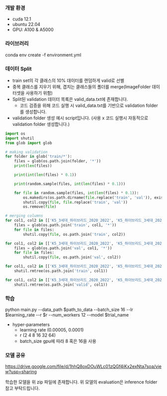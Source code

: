 ### 개발 환경
- cuda 12.1
- ubuntu 22.04
- GPU: A100 & A5000

### 라이브러리
conda env create -f environment.yml

### 데이터 Split
- train set의 각 클래스의 10% 데이터를 랜덤하게 valid로 선별
- 중복 클래스를 지우기 위해, 겹치는 클래스들의 폴더를 merge(ImageFolder 데이터셋을 사용하기 위함)
- Split된 validation 데이터 목록은 valid_data.txt에 존재합니다.
    - 코드 검증을 위해 코드 실행 시 valid_data.txt를 기반으로 validation folder를 생성합니다.
- validation folder 생성 예시 script입니다. (사용 x 코드 실행시 자동적으로 validation folder 생성합니다.)
```python
import os
import shutil
from glob import glob

# making validation
for folder in glob('train/*'):
    files = glob(os.path.join(folder, '*'))
    print(len(files))

    print(int(len(files) * 0.1))

    print(random.sample(files, int(len(files) * 0.1)))

    for file in random.sample(files, int(len(files) * 0.1)):
        os.makedirs(os.path.dirname(file.replace('train', 'val')), exist_ok=True)
        shutil.copy(file, file.replace('train', 'val'))
        os.remove(file)

# merging columns
for col1, col2 in [['K5_3세대_하이브리드_2020_2022', 'K5_하이브리드_3세대_2020_2023'], ['디_올뉴니로_2022_2025', '디_올_뉴_니로_2022_2025'], ['718_박스터_2017_2024', '박스터_718_2017_2024']]:
    files = glob(os.path.join('train', col1, '*'))
    for file in files:
        shutil.copy(file, os.path.join('train', col2))

for col1, col2 in [['K5_3세대_하이브리드_2020_2022', 'K5_하이브리드_3세대_2020_2023'], ['디_올뉴니로_2022_2025', '디_올_뉴_니로_2022_2025'], ['718_박스터_2017_2024', '박스터_718_2017_2024']]:
    files = glob(os.path.join('val', col1, '*'))
    for file in files:
        shutil.copy(file, os.path.join('val', col2))

for col1, col2 in [['K5_3세대_하이브리드_2020_2022', 'K5_하이브리드_3세대_2020_2023'], ['디_올뉴니로_2022_2025', '디_올_뉴_니로_2022_2025'], ['718_박스터_2017_2024', '박스터_718_2017_2024']]:
    shutil.rmtree(os.path.join('train', col1))

for col1, col2 in [['K5_3세대_하이브리드_2020_2022', 'K5_하이브리드_3세대_2020_2023'], ['디_올뉴니로_2022_2025', '디_올_뉴_니로_2022_2025'], ['718_박스터_2017_2024', '박스터_718_2017_2024']]:
    shutil.rmtree(os.path.join('valid', col1))
```

### 학습
python main.py --data_path $path_to_data --batch_size 16 --lr $learning_rate --r $r --num_workers 12 --model $trial_name
- hyper-parameters
  - learning rate (0.00005, 0.0001)
  - r (2 4 8 16 32 64)
  - batch_size gpu에 따라 8 혹은 16을 사용

### 모델 공유
https://drive.google.com/file/d/1hhQ8oxDOuWLc01zQGf4iKx2exNta7soa/view?usp=sharing

학습한 모델을 위 zip 파일에 존재합니다. 위 모델의 evaluation은 inference folder 참고 부탁드립니다.
